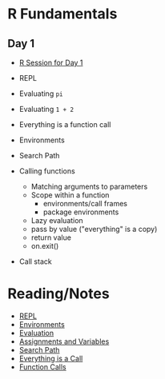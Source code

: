 # R Fundamentals

## Day 1

+ [R Session for Day 1](Day1.Rsession)

+ REPL
+ Evaluating `pi`
+ Evaluating `1 + 2`
+ Everything is a function call
+ Environments
+ Search Path
+ Calling functions
    + Matching arguments to parameters
	+ Scope within a function
	    + environments/call frames
		+ package environments
	+ Lazy evaluation
	+ pass by value	("everything" is a copy)
	+ return value
	+ on.exit()
+ Call stack


# Reading/Notes
+ [REPL](REPL.html)
+ [Environments](GlobalEnvironment.html)
+ [Evaluation](Computing3.html)
+ [Assignments and Variables](Variables.html)
+ [Search Path](SearchPath.html)
+ [Everything is a Call](EverythingIsACall.html)
+ [Function Calls](FunctionCalls.html)



